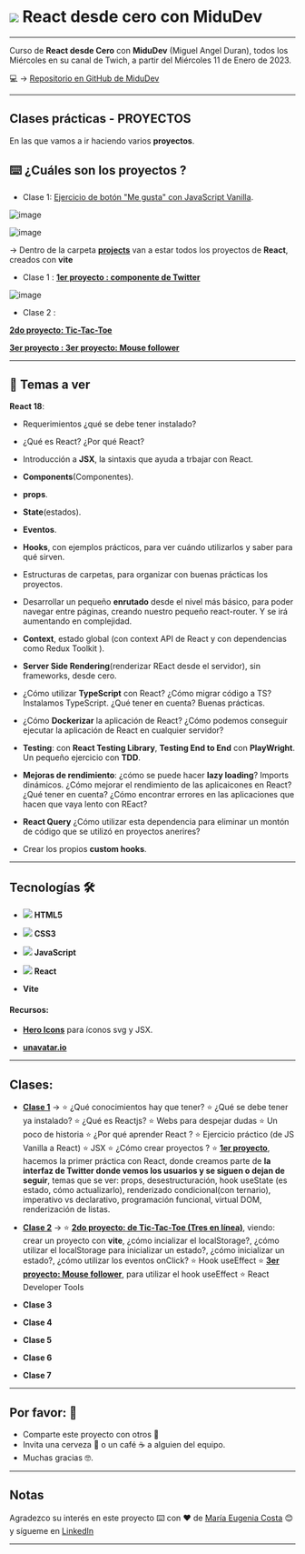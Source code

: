 # <img src="https://img.icons8.com/bubbles/80/null/react.png"/> React desde cero con MiduDev

---

Curso de **React desde Cero** con **MiduDev** (Miguel Angel Duran), todos los Miércoles en su canal de Twich, a partir del Miércoles 11 de Enero de 2023.

:computer: -> [Repositorio en GitHub de MiduDev](https://github.com/midudev/aprendiendo-react)

---

## Clases prácticas - PROYECTOS

En las que vamos a ir haciendo varios **proyectos**.

## ⌨️ ¿Cuáles son los proyectos ?

- Clase 1: [Ejercicio de botón "Me gusta" con JavaScript Vanilla](https://github.com/eugenia1984/React-desde-cero-con-MiduDev/tree/main/01_ejercicio_con_vanilla_js).

![image](https://user-images.githubusercontent.com/72580574/212562447-4398644a-d591-4c26-b50e-ba5de4b18aa2.png)

![image](https://user-images.githubusercontent.com/72580574/212562457-c7e28479-9090-4fb5-8678-ab4be38ddd30.png)

-> Dentro de la carpeta [**projects**](https://github.com/eugenia1984/React-desde-cero-con-MiduDev/tree/main/projects) van a estar todos los proyectos de **React**, creados con **vite**

- Clase 1 : [**1er proyecto : componente de Twitter**](https://github.com/eugenia1984/React-desde-cero-con-MiduDev/tree/main/projects/01-twitter-followers)

![image](https://user-images.githubusercontent.com/72580574/212923826-f49b5e83-3ffa-4518-839a-993d359f7d5f.png)

- Clase 2 :

[**2do proyecto: Tic-Tac-Toe**](https://github.com/eugenia1984/React-desde-cero-con-MiduDev/tree/main/projects/02-tic-tac-toe)

[**3er proyecto : 3er proyecto: Mouse follower**](https://github.com/eugenia1984/React-desde-cero-con-MiduDev/tree/main/projects/03-mouse-follower)

---

## :book: Temas a ver

**React 18**:

- Requerimientos ¿qué se debe tener instalado?

- ¿Qué es React? ¿Por qué React?

- Introducción a **JSX**, la sintaxis que ayuda a trbajar con React.

- **Components**(Componentes).

- **props**.

- **State**(estados).

- **Eventos**.

- **Hooks**, con ejemplos prácticos, para ver cuándo utilizarlos y saber para qué sirven.

- Estructuras de carpetas, para organizar con buenas prácticas los proyectos.

- Desarrollar un pequeño **enrutado** desde el nivel más básico, para poder navegar entre páginas, creando nuestro pequeño react-router. Y se irá aumentando en complejidad.

- **Context**, estado global (con context API de React y con dependencias como Redux Toolkit ).

- **Server Side Rendering**(renderizar REact desde el servidor), sin frameworks, desde cero.

- ¿Cómo utilizar **TypeScript** con React? ¿Cómo migrar código a TS? Instalamos TypeScript. ¿Qué tener en cuenta? Buenas prácticas.

- ¿Cómo **Dockerizar** la aplicación de React? ¿Cómo podemos conseguir ejecutar la aplicación de React en cualquier servidor?

- **Testing**: con **React Testing Library**, **Testing End to End** con **PlayWright**. Un pequeño ejercicio con **TDD**.

- **Mejoras de rendimiento**: ¿cómo se puede hacer **lazy loading**? Imports dinámicos. ¿Cómo mejorar el rendimiento de las aplicaicones en React? ¿Qué tener en cuenta? ¿Cómo encontrar errores en las aplicaciones que hacen que vaya lento con REact?

- **React Query** ¿Cómo utilizar esta dependencia para eliminar un montón de código que se utilizó en proyectos anerires?

- Crear los propios **custom hooks**.

---

## Tecnologías 🛠️

- <img src="https://img.icons8.com/fluency/30/null/html-5.png"/> **HTML5**

- <img src="https://img.icons8.com/fluency/30/null/css3.png"/> **CSS3**

- <img src="https://img.icons8.com/color/30/null/javascript--v1.png"/> **JavaScript**

- <img src="https://img.icons8.com/officel/30/null/react.png"/> **React**

- **Vite**

#### Recursos:

- [**Hero Icons**](https://heroicons.com/) para íconos svg y JSX.

- [**unavatar.io**](https://unavatar.io/)

---

## Clases:

- [**Clase 1**](https://github.com/eugenia1984/React-desde-cero-con-MiduDev/blob/main/clase01.md) -> ⭐ ¿Qué conocimientos hay que tener? ⭐ ¿Qué se debe tener ya instalado? ⭐ ¿Qué es Reactjs? ⭐ Webs para despejar dudas ⭐ Un poco de historia ⭐ ¿Por qué aprender React ? ⭐ Ejercicio práctico (de JS Vanilla a React) ⭐ JSX ⭐ ¿Cómo crear proyectos ? ⭐ [**1er proyecto**](https://github.com/eugenia1984/React-desde-cero-con-MiduDev/blob/main/projects/01-twitter-followers), hacemos la primer práctica con React, donde creamos parte de **la interfaz de Twitter donde vemos los usuarios y se siguen o dejan de seguir**, temas que se ver: props, desestructuración, hook useState (es estado, cómo actualizarlo), renderizado condicional(con ternario), imperativo vs declarativo, programación funcional, virtual DOM, renderización de listas.

- [**Clase 2**](https://github.com/eugenia1984/React-desde-cero-con-MiduDev/blob/main/clase02.md) -> ⭐ [**2do proyecto: de Tic-Tac-Toe (Tres en línea)**](https://github.com/eugenia1984/React-desde-cero-con-MiduDev/blob/main/projects/02-tic-tac-toe), viendo: crear un proyecto con **vite**, ¿cómo incializar el localStorage?, ¿cómo utilizar el localStorage para inicializar un estado?, ¿cómo inicializar un estado?, ¿cómo utilizar los eventos onClick? ⭐ Hook useEffect ⭐ [**3er proyecto: Mouse follower**](https://github.com/eugenia1984/React-desde-cero-con-MiduDev/blob/main/projects/03-mouse-follower), para utilizar el hook useEffect ⭐ React Developer Tools

- **Clase 3**

- **Clase 4**

- **Clase 5**

- **Clase 6**

- **Clase 7**

---

## Por favor: 🎁

- Comparte este proyecto con otros 📢
- Invita una cerveza 🍺 o un café ☕ a alguien del equipo.
- Muchas gracias 🤓.

---

## Notas

Agradezco su interés en este proyecto ⌨️ con ❤️ de [María Eugenia Costa](https://github.com/eugenia1984) 😊 y sígueme en [LinkedIn](http://www.linkedin.com/in/maríaeugeniacosta)

---
